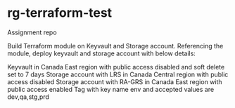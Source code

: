 # rg-terraform-test
Assignment repo


Build Terraform module on Keyvault and Storage account. Referencing the module, deploy keyvault and storage account with below details:

Keyvault in Canada East region with public access disabled and soft delete set to 7 days
Storage account with LRS in Canada Central region with public access disabled 
Storage account with RA-GRS in Canada East region with public access enabled
Tag with key name env and accepted values are dev,qa,stg,prd